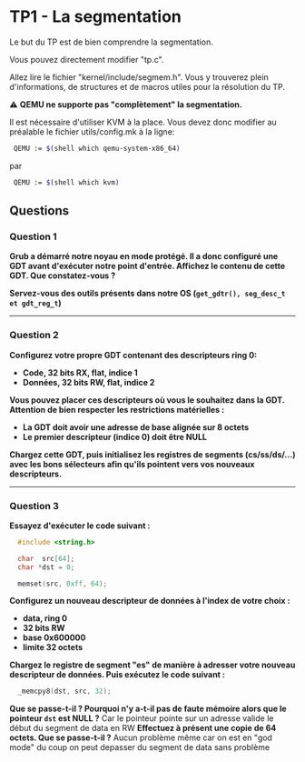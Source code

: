 # TP1 - La segmentation

Le but du TP est de bien comprendre la segmentation.

Vous pouvez directement modifier "tp.c".

Allez lire le fichier "kernel/include/segmem.h". Vous y trouverez plein d'informations, de structures et de macros utiles pour la résolution du TP.

:warning: **QEMU ne supporte pas "complètement" la segmentation.**

Il est nécessaire d'utiliser KVM à la place. Vous devez donc modifier au préalable le fichier utils/config.mk à la ligne:

```bash
 QEMU := $(shell which qemu-system-x86_64)
```

par

```bash
 QEMU := $(shell which kvm)
```


## Questions

### Question 1

**Grub a démarré notre noyau en mode protégé. Il a donc configuré une GDT avant d'exécuter notre point d'entrée. Affichez le contenu de cette GDT. Que constatez-vous ?**

**Servez-vous des outils présents dans notre OS (`get_gdtr(), seg_desc_t et gdt_reg_t`)**

---

### Question 2

**Configurez votre propre GDT contenant des descripteurs ring 0:**
 - **Code, 32 bits RX, flat, indice 1**
 - **Données, 32 bits RW, flat, indice 2**

**Vous pouvez placer ces descripteurs où vous le souhaitez dans la GDT. Attention de bien respecter les restrictions matérielles :**
 - **La GDT doit avoir une adresse de base alignée sur 8 octets**
 - **Le premier descripteur (indice 0) doit être NULL**

**Chargez cette GDT, puis initialisez les registres de segments (cs/ss/ds/...) avec les bons sélecteurs afin qu'ils pointent vers vos nouveaux descripteurs.**

---

### Question 3

**Essayez d'exécuter le code suivant :**

```c
  #include <string.h>

  char  src[64];
  char *dst = 0;

  memset(src, 0xff, 64);
```

**Configurez un nouveau descripteur de données à l'index de votre choix :**
 - **data, ring 0**
 - **32 bits RW**
 - **base 0x600000**
 - **limite 32 octets**

**Chargez le registre de segment "es" de manière à adresser votre nouveau descripteur de données. Puis exécutez le code suivant :**

```c
  _memcpy8(dst, src, 32);
```

**Que se passe-t-il ? Pourquoi n'y a-t-il pas de faute mémoire alors que le pointeur `dst` est NULL ?**
Car le pointeur pointe sur un adresse valide le début du segment de data en RW
**Effectuez à présent une copie de 64 octets. Que se passe-t-il ?**
Aucun problème même car on est en "god mode" du coup on peut depasser du segment de data sans problème
